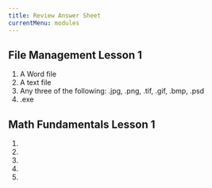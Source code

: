 ```yaml
---
title: Review Answer Sheet
currentMenu: modules
---
```


## File Management Lesson 1  
1. A Word file
2. A text file
3. Any three of the following: .jpg, .png, .tif, .gif, .bmp, .psd
4. .exe  

## Math Fundamentals Lesson 1  
1. 
2. 
3. 
4. 
5. 